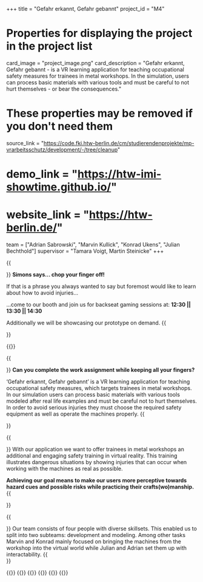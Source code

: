 +++
title = "Gefahr erkannt, Gefahr gebannt"
project_id = "M4"

# Properties for displaying the project in the project list
card_image = "project_image.png"
card_description = "Gefahr erkannt, Gefahr gebannt - is a VR learning application for teaching occupational safety measures for trainees in metal workshops. In the simulation, users can process basic materials with various tools and must be careful to not hurt themselves - or bear the consequences."

# These properties may be removed if you don't need them
source_link = "https://code.fki.htw-berlin.de/cm/studierendenprojekte/mp-vrarbeitsschutz/development/-/tree/cleanup"
# demo_link = "https://htw-imi-showtime.github.io/"
# website_link = "https://htw-berlin.de/"

team = ["Adrian Sabrowski", "Marvin Kullick", "Konrad Ukens", "Julian Bechthold"]
supervisor = "Tamara Voigt, Martin Steinicke"
+++

{{<section title="Showtime Schedule">}}
**Simons says... chop your finger off!**

If that is a phrase you always wanted to say but foremost would like to learn about how to avoid injuries...

...come to our booth and join us for backseat gaming sessions at: **12:30 || 13:30 || 14:30**

Additionally we will be showcasing our prototype on demand.
{{</section>}}

{{<mediathek id="91e2c2053d3396e276e8e1aa0f4199c7" title="Our Presentation">}}	
 
{{<section title="Summary">}}
**Can you complete the work assignment while keeping all your fingers?**

‘Gefahr erkannt, Gefahr gebannt’ is a VR learning application for teaching occupational safety measures, which targets trainees in metal workshops.
In our simulation users can process basic materials with various tools modeled after real life examples and must be careful not to hurt themselves.
In order to avoid serious injuries they must choose the required safety equipment as well as operate the machines properly.
{{</section>}}

{{<section title="Our Goal">}}
With our application we want to offer trainees in metal workshops an additional and engaging safety training in virtual reality.
This training illustrates dangerous situations by showing injuries that can occur when working with the machines as real as possible.

**Achieving our goal means to make our users more perceptive towards hazard cues and possible risks while practicing their crafts(wo)manship.**
{{</section>}}

{{<section title="Our Team">}}
Our team consists of four people with diverse skillsets. This enabled us to split into two subteams: development and modeling.
Among other tasks Marvin and Konrad mainly focused on bringing the machines from the workshop into the virtual world while Julian and Adrian set them up with interactability. 
{{</section>}}

{{<gallery>}}
	{{<team-member image="adrian.jpg" name="Adrian Sabrowski">}}
	{{<team-member image="marvin.jpg" name="Marvin Kullick">}}
	{{<team-member image="julian.png" name="Julian Bechthold">}}
	{{<team-member image="konrad.png" name="Konrad Ukens">}}
{{</gallery>}}
